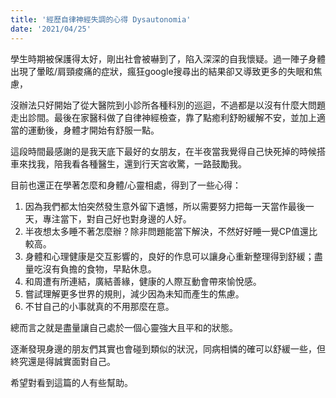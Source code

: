 ```yaml
---
title: '經歷自律神經失調的心得 Dysautonomia'
date: '2021/04/25'
---
```


學生時期被保護得太好，剛出社會被嚇到了，陷入深深的自我懷疑。過一陣子身體出現了暈眩/肩頸痠痛的症狀，瘋狂google搜尋出的結果卻又導致更多的失眠和焦慮，

沒辦法只好開始了從大醫院到小診所各種科別的巡迴，不過都是以沒有什麼大問題走出診間。最後在家醫科做了自律神經檢查，靠了點癒利舒盼緩解不安，並加上適當的運動後，身體才開始有舒服一點。

這段時間最感謝的是我天底下最好的女朋友，在半夜當我覺得自己快死掉的時候搭車來找我，陪我看各種醫生，還到行天宮收驚，一路鼓勵我。

目前也還正在學著怎麼和身體/心靈相處，得到了一些心得：
1. 因為我們都太怕突然發生意外留下遺憾，所以需要努力把每一天當作最後一天，專注當下，對自己好也對身邊的人好。
2. 半夜想太多睡不著怎麼辦？除非問題能當下解決，不然好好睡一覺CP值還比較高。
3. 身體和心理健康是交互影響的，良好的作息可以讓身心重新整理得到舒緩；盡量吃沒有負擔的食物，早點休息。
4. 和周遭有所連結，廣結善緣，健康的人際互動會帶來愉悅感。
5. 嘗試理解更多世界的規則，減少因為未知而產生的焦慮。
6. 不甘自己的小事就真的不用那麼在意。

總而言之就是盡量讓自己處於一個心靈強大且平和的狀態。

逐漸發現身邊的朋友們其實也會碰到類似的狀況，同病相憐的確可以舒緩一些，但終究還是得誠實面對自己。

希望對看到這篇的人有些幫助。